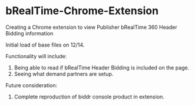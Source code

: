 # bRealTime-Chrome-Extension
Creating a Chrome extension to view Publisher bRealTime 360 Header Bidding information

Initial load of base files on 12/14. 

Functionality will include:
1) Being able to read if bRealTime Header Bidding is included on the page.
2) Seeing what demand partners are setup.


Future consideration:
1) Complete reproduction of biddr console product in extension.
